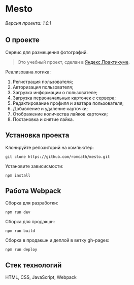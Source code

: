 # Mesto

###### Версия проекта: 1.0.1

## О проекте
Сервис для размещения фотографий.
> Это учебный проект, сделан в [Яндекс.Практикуме](https://praktikum.yandex.ru).

Реализована логика:
1. Регистрация пользователя;
2. Авторизация пользователя;
3. Загрузка информации о пользователе;
4. Загрузка первоначальных карточек с сервера;
5. Редактирование профиля и аватара пользователя;
6. Добавление и удаление карточки;
7. Отображение количества лайков карточки;
8. Постановка и снятие лайка.

## Установка проекта
Клонируйте репозиторий на компьютер:

```git clone https://github.com/romcath/mesto.git```


Установите зависисмости:

```npm install```

## Работа Webpack
Сборка для разработки:

```npm run dev```

Сборка для продакшн:

```npm run build```

Сборка в продакшн и деплой в ветку gh-pages:

```npm run deploy```

## Стек технологий
HTML, CSS, JavaScript, Webpack
